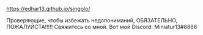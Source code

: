 https://edhar13.github.io/singolo/

Проверяющие, чтобы избежать недопониманий, ОБЯЗАТЕЛЬНО, ПОЖАЛУЙСТА!!!!! Свяжитесь со мной. Вот мой Discord: Miniatur13#8886
